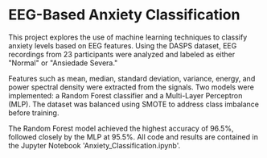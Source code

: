 # EEG-Based Anxiety Classification

This project explores the use of machine learning techniques to classify anxiety levels based on EEG features. Using the DASPS dataset, EEG recordings from 23 participants were analyzed and labeled as either "Normal" or "Ansiedade Severa."

Features such as mean, median, standard deviation, variance, energy, and power spectral density were extracted from the signals. Two models were implemented: a Random Forest classifier and a Multi-Layer Perceptron (MLP). The dataset was balanced using SMOTE to address class imbalance before training.

The Random Forest model achieved the highest accuracy of 96.5%, followed closely by the MLP at 95.5%. All code and results are contained in the Jupyter Notebook 'Anxiety_Classification.ipynb'.

